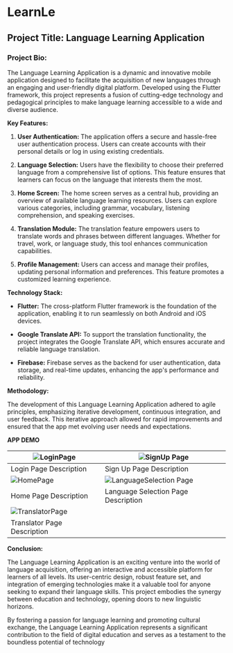 # LearnLe

## Project Title: Language Learning Application

### Project Bio:

The Language Learning Application is a dynamic and innovative mobile application designed to facilitate the acquisition of new languages through an engaging and user-friendly digital platform. Developed using the Flutter framework, this project represents a fusion of cutting-edge technology and pedagogical principles to make language learning accessible to a wide and diverse audience.

**Key Features:**

1. **User Authentication:** The application offers a secure and hassle-free user authentication process. Users can create accounts with their personal details or log in using existing credentials.

2. **Language Selection:** Users have the flexibility to choose their preferred language from a comprehensive list of options. This feature ensures that learners can focus on the language that interests them the most.

3. **Home Screen:** The home screen serves as a central hub, providing an overview of available language learning resources. Users can explore various categories, including grammar, vocabulary, listening comprehension, and speaking exercises.

4. **Translation Module:** The translation feature empowers users to translate words and phrases between different languages. Whether for travel, work, or language study, this tool enhances communication capabilities.

5. **Profile Management:** Users can access and manage their profiles, updating personal information and preferences. This feature promotes a customized learning experience.

**Technology Stack:**

- **Flutter:** The cross-platform Flutter framework is the foundation of the application, enabling it to run seamlessly on both Android and iOS devices.

- **Google Translate API:** To support the translation functionality, the project integrates the Google Translate API, which ensures accurate and reliable language translation.

- **Firebase:** Firebase serves as the backend for user authentication, data storage, and real-time updates, enhancing the app's performance and reliability.

**Methodology:**

The development of this Language Learning Application adhered to agile principles, emphasizing iterative development, continuous integration, and user feedback. This iterative approach allowed for rapid improvements and ensured that the app met evolving user needs and expectations.

**APP DEMO**

| ![LoginPage](https://github.com/VishalxVG/Language-Learning-App/assets/104559557/4f3742d4-1314-4ed0-a9a5-ed06c3a15b3f) | ![SignUp Page](https://github.com/VishalxVG/Language-Learning-App/assets/104559557/dc34d142-144c-40a6-b7d0-d519b8b920d1) |
| --- | --- |
| Login Page Description | Sign Up Page Description |
| ![HomePage](https://github.com/VishalxVG/Language-Learning-App/assets/104559557/870094af-a48d-45cd-9e34-2ff1a0ac3005) | ![LanguageSelection Page](https://github.com/VishalxVG/Language-Learning-App/assets/104559557/84b09a3d-a75e-44e1-837c-f3f4296b7f57) |
| Home Page Description | Language Selection Page Description |
| ![TranslatorPage](https://github.com/VishalxVG/Language-Learning-App/assets/104559557/7a524ad6-8b8b-46e0-8e16-a36b8aeda436) | |
| Translator Page Description | |





**Conclusion:**


The Language Learning Application is an exciting venture into the world of language acquisition, offering an interactive and accessible platform for learners of all levels. Its user-centric design, robust feature set, and integration of emerging technologies make it a valuable tool for anyone seeking to expand their language skills. This project embodies the synergy between education and technology, opening doors to new linguistic horizons.

By fostering a passion for language learning and promoting cultural exchange, the Language Learning Application represents a significant contribution to the field of digital education and serves as a testament to the boundless potential of technology
